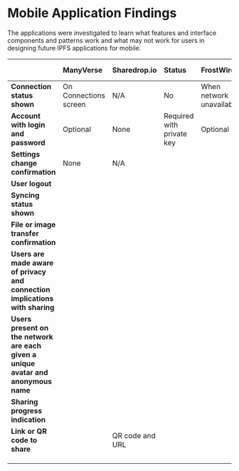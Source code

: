 # Mobile Application Findings

The applications were investigated to learn what features and interface components and patterns work and what may not work for users in designing future IPFS applications for mobile.



|  | ManyVerse | Sharedrop.io | Status | FrostWire | uTorrent Mobile | Haven | Fairdrop |
| :--- | :--- | :--- | :--- | :--- | :--- | :--- | :--- |
| **Connection status shown** | On Connections screen | N/A | No | When network unavailable | When network unavailable | No | No |
| **Account with login and password** | Optional | None | Required with private key | Optional | Optional | Optional | Optional |
| **Settings change confirmation** | None | N/A |  |  |  |  |  |
| **User logout** |  |  |  |  |  |  |  |
| **Syncing status shown** |  |  |  |  |  |  |  |
| **File or image transfer confirmation** |  |  |  |  |  |  |  |
| **Users are made aware of privacy and connection implications with sharing** |  |  |  |  |  |  |  |
| **Users present on the network are each given a unique avatar and anonymous name** |  |  |  |  |  |  |  |
| **Sharing progress indication** |  |  |  |  |  |  |  |
| **Link or QR code to share** |  | QR code and URL |  |  |  |  |  |
|  |  |  |  |  |  |  |  |
|  |  |  |  |  |  |  |  |
|  |  |  |  |  |  |  |  |

## 

